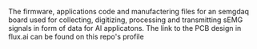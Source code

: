 The firmware, applications code and manufactering files for an semgdaq board used for collecting, digitizing, processing and transmitting sEMG signals in form of data for AI applicatons. The link to the PCB design in flux.ai can be found on this repo's profile
